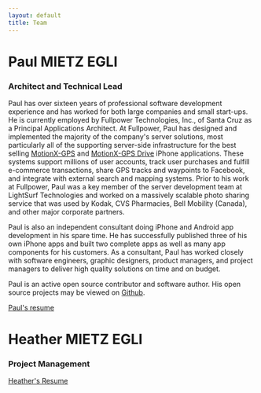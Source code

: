 ```yaml
---
layout: default
title: Team
---
```


# Paul MIETZ EGLI
### Architect and Technical Lead

Paul has over sixteen years of professional software development experience and has
worked for both large companies and small start-ups.
He is currently employed by Fullpower Technologies, Inc., of Santa Cruz as a
Principal Applications Architect.  At Fullpower, Paul has designed and implemented
the majority of the company's server solutions, most particularly all
of the supporting server-side infrastructure for the best selling [MotionX-GPS](http://gps.motionx.com/)
and [MotionX-GPS Drive](http://drive.motionx.com/) iPhone applications.  These systems
support millions of user accounts, track user purchases and fulfill e-commerce transactions,
share GPS tracks and waypoints to Facebook, and integrate with external search and
mapping systems.  Prior to his work at Fullpower, Paul was a key member of the server
development team at LightSurf Technologies and worked on a massively scalable photo
sharing service that was used by Kodak, CVS Pharmacies, Bell Mobility (Canada), and
other major corporate partners.

Paul is also an independent consultant doing iPhone and Android app development in
his spare time.  He has successfully published three of his own iPhone apps and 
built two complete apps as well as many app components for his customers.  As a consultant,
Paul has worked closely with software engineers, graphic designers, product managers,
and project managers to deliver high quality solutions on time and on budget.

Paul is an active open source contributor and software author.  His open source projects
may be viewed on [Github](https://github.com/pegli).

[Paul's resume](paul_resume.pdf)

# Heather MIETZ EGLI
### Project Management

[Heather's Resume](SC_City_Calendarbid5_13.pdf)


